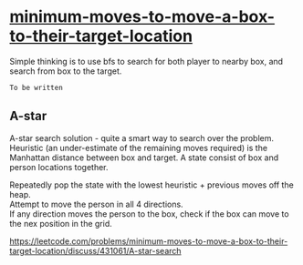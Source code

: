 # [minimum-moves-to-move-a-box-to-their-target-location](https://leetcode.com/problems/minimum-moves-to-move-a-box-to-their-target-location/)

Simple thinking is to use bfs to search for both player to nearby box, and search from box to the target.

```python
To be written
```

## A-star
A-star search solution - quite a smart way to search over the problem.
Heuristic (an under-estimate of the remaining moves required) is the Manhattan distance between box and target.
A state consist of box and person locations together.     

Repeatedly pop the state with the lowest heuristic + previous moves off the heap.     
Attempt to move the person in all 4 directions.    
If any direction moves the person to the box, check if the box can move to the nex position in the grid.     


https://leetcode.com/problems/minimum-moves-to-move-a-box-to-their-target-location/discuss/431061/A-star-search
